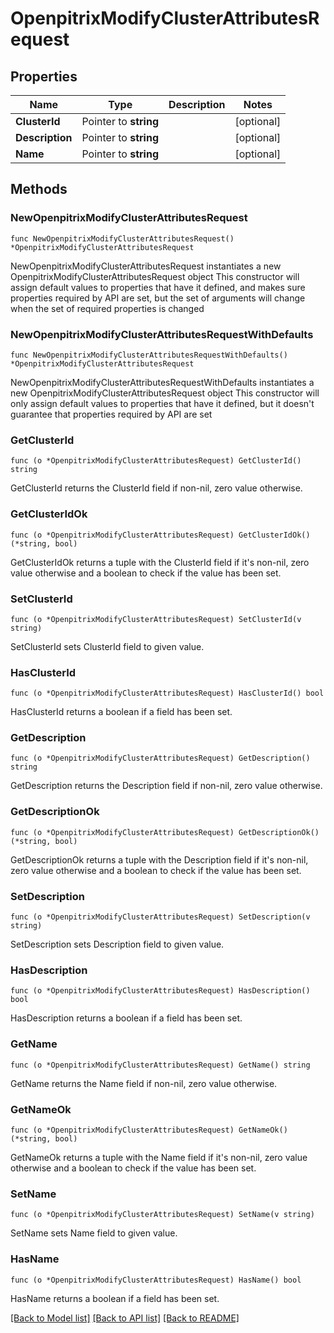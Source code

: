 # OpenpitrixModifyClusterAttributesRequest

## Properties

Name | Type | Description | Notes
------------ | ------------- | ------------- | -------------
**ClusterId** | Pointer to **string** |  | [optional] 
**Description** | Pointer to **string** |  | [optional] 
**Name** | Pointer to **string** |  | [optional] 

## Methods

### NewOpenpitrixModifyClusterAttributesRequest

`func NewOpenpitrixModifyClusterAttributesRequest() *OpenpitrixModifyClusterAttributesRequest`

NewOpenpitrixModifyClusterAttributesRequest instantiates a new OpenpitrixModifyClusterAttributesRequest object
This constructor will assign default values to properties that have it defined,
and makes sure properties required by API are set, but the set of arguments
will change when the set of required properties is changed

### NewOpenpitrixModifyClusterAttributesRequestWithDefaults

`func NewOpenpitrixModifyClusterAttributesRequestWithDefaults() *OpenpitrixModifyClusterAttributesRequest`

NewOpenpitrixModifyClusterAttributesRequestWithDefaults instantiates a new OpenpitrixModifyClusterAttributesRequest object
This constructor will only assign default values to properties that have it defined,
but it doesn't guarantee that properties required by API are set

### GetClusterId

`func (o *OpenpitrixModifyClusterAttributesRequest) GetClusterId() string`

GetClusterId returns the ClusterId field if non-nil, zero value otherwise.

### GetClusterIdOk

`func (o *OpenpitrixModifyClusterAttributesRequest) GetClusterIdOk() (*string, bool)`

GetClusterIdOk returns a tuple with the ClusterId field if it's non-nil, zero value otherwise
and a boolean to check if the value has been set.

### SetClusterId

`func (o *OpenpitrixModifyClusterAttributesRequest) SetClusterId(v string)`

SetClusterId sets ClusterId field to given value.

### HasClusterId

`func (o *OpenpitrixModifyClusterAttributesRequest) HasClusterId() bool`

HasClusterId returns a boolean if a field has been set.

### GetDescription

`func (o *OpenpitrixModifyClusterAttributesRequest) GetDescription() string`

GetDescription returns the Description field if non-nil, zero value otherwise.

### GetDescriptionOk

`func (o *OpenpitrixModifyClusterAttributesRequest) GetDescriptionOk() (*string, bool)`

GetDescriptionOk returns a tuple with the Description field if it's non-nil, zero value otherwise
and a boolean to check if the value has been set.

### SetDescription

`func (o *OpenpitrixModifyClusterAttributesRequest) SetDescription(v string)`

SetDescription sets Description field to given value.

### HasDescription

`func (o *OpenpitrixModifyClusterAttributesRequest) HasDescription() bool`

HasDescription returns a boolean if a field has been set.

### GetName

`func (o *OpenpitrixModifyClusterAttributesRequest) GetName() string`

GetName returns the Name field if non-nil, zero value otherwise.

### GetNameOk

`func (o *OpenpitrixModifyClusterAttributesRequest) GetNameOk() (*string, bool)`

GetNameOk returns a tuple with the Name field if it's non-nil, zero value otherwise
and a boolean to check if the value has been set.

### SetName

`func (o *OpenpitrixModifyClusterAttributesRequest) SetName(v string)`

SetName sets Name field to given value.

### HasName

`func (o *OpenpitrixModifyClusterAttributesRequest) HasName() bool`

HasName returns a boolean if a field has been set.


[[Back to Model list]](../README.md#documentation-for-models) [[Back to API list]](../README.md#documentation-for-api-endpoints) [[Back to README]](../README.md)



